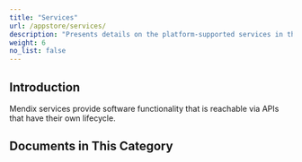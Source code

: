 ```yaml
---
title: "Services"
url: /appstore/services/
description: "Presents details on the platform-supported services in the Mendix Marketplace."
weight: 6
no_list: false
---
```


## Introduction

Mendix services provide software functionality that is reachable via APIs that have their own lifecycle.

## Documents in This Category 
